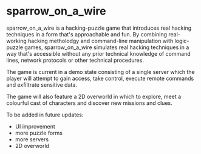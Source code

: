 # sparrow_on_a_wire


sparrow_on_a_wire is a hacking-puzzle game that introduces real hacking techniques in a form that's approachable and fun. By combining real-working hacking metholodgy and command-line manipulation with logic-puzzle games, sparrow_on_a_wire simulates real hacking techniques in a way that's accessible without any prior technical knowledge of command lines, network protocols or other technical procedures.

The game is current in a demo state consisting of a single server which the player will attempt to gain access, take control, execute remote commands and exfiltrate sensitive data.

The game will also feature a 2D overworld in which to explore, meet a colourful cast of characters and discover new missions and clues.

To be added in future updates:

- UI improvement
- more puzzle forms
- more servers
- 2D overworld